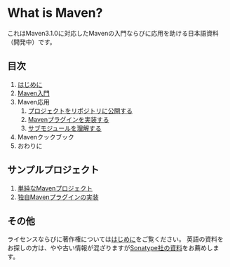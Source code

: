 # What is Maven?

これはMaven3.1.0に対応したMavenの入門ならびに応用を助ける日本語資料（開発中）です。

## 目次

1. [はじめに](./preface.md)
2. [Maven入門](./introduction.md)
3. Maven応用
    1. [プロジェクトをリポジトリに公開する](./release.md)
    2. [Mavenプラグインを実装する](./implement-plugin.md)
    3. [サブモジュールを理解する](./module.md)
4. Mavenクックブック
5. おわりに

## サンプルプロジェクト

1. [単純なMavenプロジェクト](./sample-maven-project)
2. [独自Mavenプラグインの実装](./sample-maven-plugin)

## その他

ライセンスならびに著作権については[はじめに](./preface.md)をご覧ください。
英語の資料をお探しの方は、やや古い情報が混ざりますが[Sonatype社の資料](http://www.sonatype.com/resources/books)をお薦めします。
